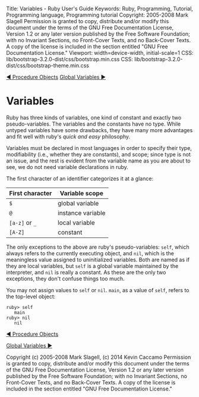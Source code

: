 Title: Variables - Ruby User's Guide
Keywords: Ruby, Programming, Tutorial, Programming language, Programming tutorial
Copyright: 2005-2008 Mark Slagell
           Permission is granted to copy, distribute and/or modify this document under the terms of the GNU Free Documentation License, Version 1.2 or any later version published by the Free Software Foundation; with no Invariant Sections, no Front-Cover Texts, and no Back-Cover Texts.
           A copy of the license is included in the section entitled "GNU Free Documentation License."
Viewport: width=device-width, initial-scale=1
CSS: lib/bootstrap-3.2.0-dist/css/bootstrap.min.css
CSS: lib/bootstrap-3.2.0-dist/css/bootstrap-theme.min.css

<div class="container">
<!-- Previous page -->
<a href="procobjects.html" class="btn btn-default">&#9668; Procedure Objects</a>
<!-- Next page -->
<a href="globalvars.html" class="btn btn-default">Global Variables &#9658;</a>

Variables
=========

Ruby has three kinds of variables, one kind of constant and
exactly two pseudo-variables.  The variables and the constants
have no type.  While untyped variables have some drawbacks, they
have many more advantages and fit well with ruby's *quick and
easy* philosophy.

Variables must be declared in most languages in order to specify
their type, modifiability (i.e., whether they are constants), and
scope; since type is not an issue, and the rest is evident from the
variable name as you are about to see, we do not need variable
declarations in ruby.

The first character of an identifier categorizes it at a glance:

| First character | Variable scope    |
|-----------------|-------------------|
| `$`             | global variable   |
| `@`             | instance variable |
| `[a-z]` or `_`  | local variable    |
| `[A-Z]`         | constant          |

The only exceptions to the above are ruby's pseudo-variables:
`self`, which always refers to the currently executing
object, and `nil`, which is the meaningless value assigned
to uninitialized variables.  Both are named as if they are local
variables, but `self` is a global variable maintained by
the interpreter, and `nil` is really a constant.  As
these are the only two exceptions, they don't confuse things too
much.

You may not assign values to `self` or `nil`. `main`, as a
value of `self`, refers to the top-level object:

    ruby> self
       main
    ruby> nil
       nil

<!-- Previous page -->
<a href="procobjects.html" class="btn btn-default">&#9668; Procedure Objects</a>
<!-- Next page -->
<a href="globalvars.html" class="btn btn-default">Global Variables &#9658;</a>

Copyright (c) 2005-2008 Mark Slagell, (c) 2014 Kevin Caccamo
Permission is granted to copy, distribute and/or modify this document under the terms of the GNU Free Documentation License, Version 1.2 or any later version published by the Free Software Foundation; with no Invariant Sections, no Front-Cover Texts, and no Back-Cover Texts.
A copy of the license is included in the section entitled "GNU Free Documentation License."

</div>
<script src="lib/jquery-1.11.1.min.js"></script>
<script src="lib/bootstrap-3.2.0-dist/js/bootstrap.min.js"></script>
<script src="kbdnav.js"></script>
